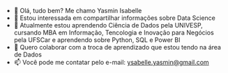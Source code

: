 - 👋 Olá, tudo bem? Me chamo Yasmin Isabelle
- 👀 Estou interessada em compartilhar informações sobre Data Science
- 🌱 Atualmente estou aprendendo Ciência de Dados pela UNIVESP, cursando MBA em Informação, Tencologia e Inovação para Negócios pela UFSCar e aprendendo sobre Python, SQL e Power BI
- 💞️ Quero colaborar com a troca de aprendizado que estou tendo na área de Dados
- 📫 Você pode me contatar pelo e-mail: ysabelle.yasmin@gmail.com

<!---
YasminIsabelle93/YasminIsabelle93 is a ✨ special ✨ repository because its `README.md` (this file) appears on your GitHub profile.
You can click the Preview link to take a look at your changes.
--->

